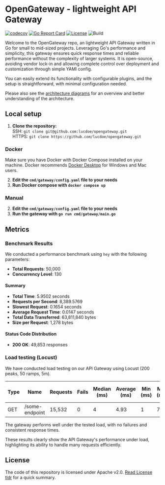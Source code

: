 # OpenGateway - lightweight API Gateway

[![codecov](https://codecov.io/gh/lucdoe/opengateway/branch/main/graph/badge.svg?token=SDFO3CX9ZN)](https://codecov.io/gh/lucdoe/opengateway)
[![Go Report Card](https://goreportcard.com/badge/github.com/lucdoe/opengateway)](https://goreportcard.com/report/github.com/lucdoe/opengateway)
[![License](https://img.shields.io/badge/License-Apache_2.0-blue.svg)](https://opensource.org/licenses/Apache-2.0)
![Build](https://github.com/lucdoe/opengateway/actions/workflows/ci.yml/badge.svg)

Welcome to the OpenGateway repo, an lightweight API Gateway written in Go for small to mid-sized projects. Leveraging Go's performance and simplicity, this gateway ensures quick response times and reliable performance without the complexity of larger systems. It is open-source, avoiding vendor lock-in and allowing complete control over deployment and customization through simple YAMl config.

You can easily extend its functionality with configurable plugins, and the setup is straightforward, with minimal configuration needed.

Please also see the [architecture diagrams](https://github.com/lucdoe/opengateway/tree/main/docs) for an overview and better understanding of the architecture.

## Local setup

1. **Clone the repository:**
   <br> SSH: `git clone git@github.com:lucdoe/opengateway.git`
   <br>HTTPS: `git clone https://github.com/lucdoe/opengateway.git`

### Docker

Make sure you have Docker with Docker Compose installed on your machine. Docker recommends [Docker Desktop](https://www.docker.com/products/docker-desktop/) for Windows and Mac users.

2. **Edit the `cmd/gateway/config.yaml` file to your needs**
3. **Run Docker compose with `docker compose up`**

### Manual

2. **Edit the `cmd/gateway/config.yaml` file to your needs**
3. **Run the gateway with `go run cmd/gateway/main.go`**

## Metrics

### Benchmark Results

We conducted a performance benchmark using `hey` with the following parameters:

- **Total Requests**: 50,000
- **Concurrency Level**: 130

#### Summary

- **Total Time**: 5.9502 seconds
- **Requests per Second**: 8,389.5769
- **Slowest Request**: 0.1654 seconds
- **Average Request Time**: 0.0147 seconds
- **Total Data Transferred**: 63,811,840 bytes
- **Size per Request**: 1,278 bytes

#### Status Code Distribution

- **200 OK**: 49,853 responses

### Load testing (Locust)

We have conducted load testing on our API Gateway using Locust (200 peaks, 50 ramps, 5m).

| Type | Name           | Requests | Fails | Median (ms) | Average (ms) | Min (ms) | Max (ms) | Average size (bytes) | Current RPS | Current Failures/s |
| ---- | -------------- | -------- | ----- | ----------- | ------------ | -------- | -------- | -------------------- | ----------- | ------------------ |
| GET  | /some-endpoint | 15,532   | 0     | 4           | 4.93         | 1        | 76       | 1,280                | 66.8        | 0                  |

The gateway performs well under the tested load, with no failures and consistent response times.

These results clearly show the API Gateway's performance under load, highlighting its ability to handle many requests efficiently.

## License

The code of this repository is licensed under Apache v2.0. [Read License tldr](<https://tldrlegal.com/license/apache-license-2.0-(apache-2.0)>) for a quick summary.
